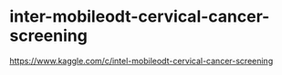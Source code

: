 # inter-mobileodt-cervical-cancer-screening
https://www.kaggle.com/c/intel-mobileodt-cervical-cancer-screening
